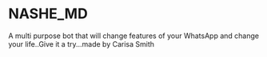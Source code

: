 # NASHE_MD
A multi purpose bot that will change features of your WhatsApp and change your life..Give it a try...made by Carisa Smith
